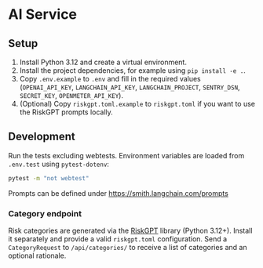 # AI Service

## Setup

1. Install Python 3.12 and create a virtual environment.
2. Install the project dependencies, for example using `pip install -e .`.
3. Copy `.env.example` to `.env` and fill in the required values (`OPENAI_API_KEY`, `LANGCHAIN_API_KEY`, `LANGCHAIN_PROJECT`, `SENTRY_DSN`, `SECRET_KEY`, `OPENMETER_API_KEY`).
4. (Optional) Copy `riskgpt.toml.example` to `riskgpt.toml` if you want to use the RiskGPT prompts locally.

## Development

Run the tests excluding webtests. Environment variables are loaded from
`.env.test` using `pytest-dotenv`:

```bash
pytest -m "not webtest"
```

Prompts can be defined under <https://smith.langchain.com/prompts>

### Category endpoint

Risk categories are generated via the [RiskGPT](https://pypi.org/project/riskgpt/)
library (Python 3.12+). Install it separately and provide a valid
`riskgpt.toml` configuration. Send a `CategoryRequest` to
`/api/categories/` to receive a list of categories and an optional rationale.

